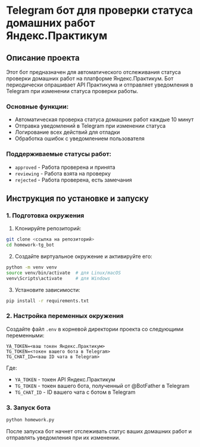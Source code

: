 # Telegram бот для проверки статуса домашних работ Яндекс.Практикум

## Описание проекта
Этот бот предназначен для автоматического отслеживания статуса проверки домашних работ на платформе Яндекс.Практикум. Бот периодически опрашивает API Практикума и отправляет уведомления в Telegram при изменении статуса проверки работы.

### Основные функции:
- Автоматическая проверка статуса домашних работ каждые 10 минут
- Отправка уведомлений в Telegram при изменении статуса
- Логирование всех действий для отладки
- Обработка ошибок с уведомлением пользователя

### Поддерживаемые статусы работ:
- `approved` - Работа проверена и принята
- `reviewing` - Работа взята на проверку
- `rejected` - Работа проверена, есть замечания

## Инструкция по установке и запуску

### 1. Подготовка окружения

1. Клонируйте репозиторий:
```bash
git clone <ссылка на репозиторий>
cd homework-tg_bot
```

2. Создайте виртуальное окружение и активируйте его:
```bash
python -m venv venv
source venv/bin/activate  # для Linux/macOS
venv\Scripts\activate     # для Windows
```

3. Установите зависимости:
```bash
pip install -r requirements.txt
```

### 2. Настройка переменных окружения

Создайте файл `.env` в корневой директории проекта со следующими переменными:
```
YA_TOKEN=<ваш токен Яндекс.Практикум>
TG_TOKEN=<токен вашего бота в Telegram>
TG_CHAT_ID=<ваш ID чата в Telegram>
```

Где:
- `YA_TOKEN` - токен API Яндекс.Практикум
- `TG_TOKEN` - токен вашего бота, полученный от @BotFather в Telegram
- `TG_CHAT_ID` - ID вашего чата с ботом в Telegram

### 3. Запуск бота

```bash
python homework.py
```

После запуска бот начнет отслеживать статус ваших домашних работ и отправлять уведомления при их изменении.
